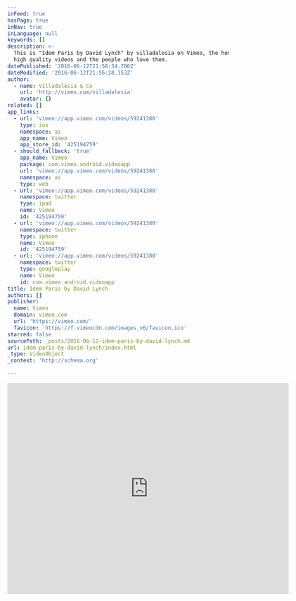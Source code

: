 ```yaml
---
inFeed: true
hasPage: true
inNav: true
inLanguage: null
keywords: []
description: >-
  This is "Idem Paris by David Lynch" by villadalesia on Vimeo, the home for
  high quality videos and the people who love them.
datePublished: '2016-06-12T21:56:34.706Z'
dateModified: '2016-06-12T21:56:28.353Z'
author:
  - name: Villadalésia & Co
    url: 'http://vimeo.com/villadalesia'
    avatar: {}
related: []
app_links:
  - url: 'vimeo://app.vimeo.com/videos/59241380'
    type: ios
    namespace: ai
    app_name: Vimeo
    app_store_id: '425194759'
  - should_fallback: 'true'
    app_name: Vimeo
    package: com.vimeo.android.videoapp
    url: 'vimeo://app.vimeo.com/videos/59241380'
    namespace: ai
    type: web
  - url: 'vimeo://app.vimeo.com/videos/59241380'
    namespace: twitter
    type: ipad
    name: Vimeo
    id: '425194759'
  - url: 'vimeo://app.vimeo.com/videos/59241380'
    namespace: twitter
    type: iphone
    name: Vimeo
    id: '425194759'
  - url: 'vimeo://app.vimeo.com/videos/59241380'
    namespace: twitter
    type: googleplay
    name: Vimeo
    id: com.vimeo.android.videoapp
title: Idem Paris by David Lynch
authors: []
publisher:
  name: Vimeo
  domain: vimeo.com
  url: 'https://vimeo.com/'
  favicon: 'https://f.vimeocdn.com/images_v6/favicon.ico'
starred: false
sourcePath: _posts/2016-06-12-idem-paris-by-david-lynch.md
url: idem-paris-by-david-lynch/index.html
_type: VideoObject
_context: 'http://schema.org'

---
```

<iframe src="https://cdn.embedly.com/widgets/media.html?src=https%3A%2F%2Fplayer.vimeo.com%2Fvideo%2F59241380&amp;url=https%3A%2F%2Fvimeo.com%2F59241380&amp;image=http%3A%2F%2Fi.vimeocdn.com%2Fvideo%2F412745206_640.jpg&amp;key=b7d04c9b404c499eba89ee7072e1c4f7&amp;type=text%2Fhtml&amp;schema=vimeo" width="640" height="480" scrolling="no" frameborder="0" allowfullscreen="" style=""></iframe>